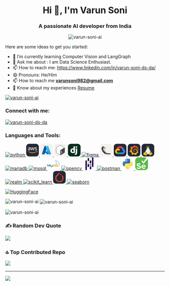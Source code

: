 <h1 align="center">Hi 👋, I'm Varun Soni</h1>
<h3 align="center">A passionate AI developer from India</h3>
<p align="center"> <img src="https://komarev.com/ghpvc/?username=varun-soni-ai&label=Profile%20views&color=0e75b6&style=flat" alt="varun-soni-ai" /> </p>
Here are some ideas to get you started:

- 🌱 I’m currently learning Computer Vision and LangGraph
- 💬 Ask me about : I am Data Science Enthusiast.
- 📫 How to reach me: https://www.linkedin.com/in/varun-soni-ds-da/
- 😄 Pronouns: He/Him
- 📫 How to reach me **varunsoni982@gmail.com**
- 📄 Know about my experiences [Resume](https://drive.google.com/file/d/1K6GZ8hs7FE86DIdIcYJ0f7V3O57EN63E/view?usp=drive_link)

<p align="left"> <a href="https://github.com/ryo-ma/github-profile-trophy"><img src="https://github-profile-trophy.vercel.app/?username=varun-soni-ai" alt="varun-soni-ai" /></a> </p>

<h3 align="left">Connect with me:</h3>
<p align="left">
<a href="https://linkedin.com/in/varun-soni-ds-da" target="blank"><img align="center" src="https://raw.githubusercontent.com/rahuldkjain/github-profile-readme-generator/master/src/images/icons/Social/linked-in-alt.svg" alt="varun-soni-ds-da" height="30" width="40" /></a>
</p>

<h3 align="left">Languages and Tools:</h3>
<p align="left"> <a href="https://aws.amazon.com" target="_blank" rel="noreferrer"> <img src="https://github.com/user-attachments/assets/5f199c44-86fa-4852-960a-94bb0737ac89" alt="python" width="40" height="40"/> </a> <a href="https://aws.amazon.com" target="_blank" rel="noreferrer"> <img src="https://raw.githubusercontent.com/tandpfun/skill-icons/65dea6c4eaca7da319e552c09f4cf5a9a8dab2c8/icons/AWS-Dark.svg" alt="aws" width="40" height="40"/> </a> <a href="https://azure.microsoft.com/en-in/" target="_blank" rel="noreferrer"> <img src="https://raw.githubusercontent.com/tandpfun/skill-icons/65dea6c4eaca7da319e552c09f4cf5a9a8dab2c8/icons/Azure-Light.svg" alt="azure" width="40" height="40"/> </a> <a href="https://www.gnu.org/software/bash/" target="_blank" rel="noreferrer"> <img src="https://raw.githubusercontent.com/tandpfun/skill-icons/65dea6c4eaca7da319e552c09f4cf5a9a8dab2c8/icons/Bash-Light.svg" alt="bash" width="40" height="40"/> </a> <a href="https://www.djangoproject.com/" target="_blank" rel="noreferrer"> <img src="https://raw.githubusercontent.com/tandpfun/skill-icons/65dea6c4eaca7da319e552c09f4cf5a9a8dab2c8/icons/Django.svg" alt="django" width="40" height="40"/> </a> <a href="https://www.figma.com/" target="_blank" rel="noreferrer"> <img src="https://www.vectorlogo.zone/logos/figma/figma-icon.svg" alt="figma" width="40" height="40"/> </a> <a href="https://flask.palletsprojects.com/" target="_blank" rel="noreferrer"> <img src="https://raw.githubusercontent.com/tandpfun/skill-icons/65dea6c4eaca7da319e552c09f4cf5a9a8dab2c8/icons/Flask-Light.svg" alt="flask" width="40" height="40"/> </a> <a href="https://cloud.google.com" target="_blank" rel="noreferrer"> <img src="https://raw.githubusercontent.com/tandpfun/skill-icons/65dea6c4eaca7da319e552c09f4cf5a9a8dab2c8/icons/GCP-Dark.svg" alt="gcp" width="40" height="40"/> </a> <a href="https://grafana.com" target="_blank" rel="noreferrer"> <img src="https://raw.githubusercontent.com/tandpfun/skill-icons/65dea6c4eaca7da319e552c09f4cf5a9a8dab2c8/icons/Grafana-Dark.svg" alt="grafana" width="40" height="40"/> </a> <a href="https://www.linux.org/" target="_blank" rel="noreferrer"> <img src="https://raw.githubusercontent.com/tandpfun/skill-icons/65dea6c4eaca7da319e552c09f4cf5a9a8dab2c8/icons/Linux-Dark.svg" alt="linux" width="40" height="40"/> </a> <a href="https://mariadb.org/" target="_blank" rel="noreferrer"> <img src="https://www.vectorlogo.zone/logos/mariadb/mariadb-icon.svg" alt="mariadb" width="40" height="40"/> </a> <a href="https://www.microsoft.com/en-us/sql-server" target="_blank" rel="noreferrer"> <img src="https://www.svgrepo.com/show/303229/microsoft-sql-server-logo.svg" alt="mssql" width="40" height="40"/> </a> <a href="https://www.mysql.com/" target="_blank" rel="noreferrer"> <img src="https://raw.githubusercontent.com/devicons/devicon/master/icons/mysql/mysql-original-wordmark.svg" alt="mysql" width="40" height="40"/> </a> <a href="https://opencv.org/" target="_blank" rel="noreferrer"> <img src="https://raw.githubusercontent.com/tandpfun/skill-icons/65dea6c4eaca7da319e552c09f4cf5a9a8dab2c8/icons/OpenCV-Dark.svg" alt="opencv" width="40" height="40"/> </a> <a href="https://pandas.pydata.org/" target="_blank" rel="noreferrer"> <img src="https://raw.githubusercontent.com/devicons/devicon/2ae2a900d2f041da66e950e4d48052658d850630/icons/pandas/pandas-original.svg" alt="pandas" width="40" height="40"/> </a> <a href="https://postman.com" target="_blank" rel="noreferrer"> <img src="https://www.vectorlogo.zone/logos/getpostman/getpostman-icon.svg" alt="postman" width="40" height="40"/> </a> <a href="https://www.python.org" target="_blank" rel="noreferrer"> <img src="https://raw.githubusercontent.com/devicons/devicon/master/icons/python/python-original.svg" alt="python" width="40" height="40"/> </a> <a href="https://www.selenium.dev/" target="_blank" rel="noreferrer"> <img src="https://raw.githubusercontent.com/tandpfun/skill-icons/65dea6c4eaca7da319e552c09f4cf5a9a8dab2c8/icons/Selenium.svg" alt="Selenium" width="40" height="40"/> </a> <a href="https://realm.io/" target="_blank" rel="noreferrer"> <img src="https://raw.githubusercontent.com/bestofjs/bestofjs-webui/8665e8c267a0215f3159df28b33c365198101df5/public/logos/realm.svg" alt="realm" width="40" height="40"/> </a> <a href="https://scikit-learn.org/" target="_blank" rel="noreferrer"> <img src="https://raw.githubusercontent.com/tandpfun/skill-icons/65dea6c4eaca7da319e552c09f4cf5a9a8dab2c8/icons/ScikitLearn-Dark.svg" alt="scikit_learn" width="40" height="40"/>
</a> <a href="https://pytorch.org" target="_blank" rel="noreferrer"> <img src="https://raw.githubusercontent.com/tandpfun/skill-icons/65dea6c4eaca7da319e552c09f4cf5a9a8dab2c8/icons/PyTorch-Dark.svg" alt="PyTorch" width="40" height="40"/> </a> <a href="https://seaborn.pydata.org/" target="_blank" rel="noreferrer"> <img src="https://seaborn.pydata.org/_images/logo-mark-lightbg.svg" alt="seaborn" width="40" height="40"/> </a> </p>

<p> 
<a href="https://huggingface.co/" target="_blank" rel="noreferrer"> <img src="https://camo.githubusercontent.com/781c3c118853603eeba9ed6b73cd756e27c20ad515ba6bbeebebe48bbc69744b/68747470733a2f2f696d672e736869656c64732e696f2f62616467652f2d48756767696e67466163652d4644454532313f7374796c653d666f722d7468652d6261646765266c6f676f3d48756767696e6746616365266c6f676f436f6c6f723d626c61636b" data-canonical-src="https://img.shields.io/badge/-HuggingFace-FDEE21?style=for-the-badge&logo=HuggingFace&logoColor=black" alt="HuggingFace" width="60" height="60"/> </a>

<p><img align="left" src="https://github-readme-stats.vercel.app/api/top-langs?username=varun-soni-ai&show_icons=true&locale=en&layout=compact" alt="varun-soni-ai" /></p>

<p>&nbsp;<img align="center" src="https://github-readme-stats.vercel.app/api?username=varun-soni-ai&show_icons=true&locale=en" alt="varun-soni-ai" /></p>

<p><img align="center" src="https://github-readme-streak-stats.herokuapp.com/?user=varun-soni-ai&" alt="varun-soni-ai" /></p>


### ✍️ Random Dev Quote
![](https://quotes-github-readme.vercel.app/api?type=horizontal&theme=radical)

### 🔝 Top Contributed Repo
![](https://github-contributor-stats.vercel.app/api?username=varun-soni-ai&limit=5&theme=dark&combine_all_yearly_contributions=true)

---
[![](https://visitcount.itsvg.in/api?id=varun-soni-ai&icon=0&color=0)](https://visitcount.itsvg.in)

<!-- Proudly created with GPRM ( https://gprm.itsvg.in ) -->
